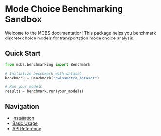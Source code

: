 # Mode Choice Benchmarking Sandbox

Welcome to the MCBS documentation! This package helps you benchmark discrete choice models for transportation mode choice analysis.

## Quick Start

```python
from mcbs.benchmarking import Benchmark

# Initialize benchmark with dataset
benchmark = Benchmark("swissmetro_dataset")

# Run your models
results = benchmark.run(your_models)
```

## Navigation

- [Installation](installation.md)
- [Basic Usage](usage/basic.md)
- [API Reference](api/index.md)